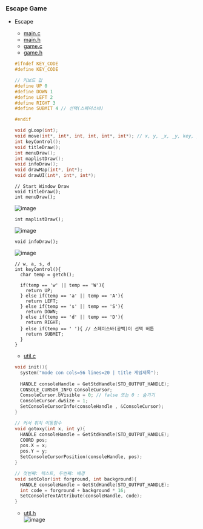 ### Escape Game
* Escape
  * [main.c](https://github.com/csbyun-data/C-Pro/blob/main/chap06/Escape/main.c)
  * [main.h](https://github.com/csbyun-data/C-Pro/blob/main/chap06/Escape/main.h)
  * [game.c](https://github.com/csbyun-data/C-Pro/blob/main/chap06/Escape/game.c)
  * [game.h](https://github.com/csbyun-data/C-Pro/blob/main/chap06/Escape/game.h)
  ```c
  #ifndef KEY_CODE
  #define KEY_CODE
  
  // 키보드 값  
  #define UP 0
  #define DOWN 1
  #define LEFT 2
  #define RIGHT 3
  #define SUBMIT 4 // 선택(스페이스바)  
  
  #endif
  
  void gLoop(int);
  void move(int*, int*, int, int, int*, int*); // x, y, _x, _y, key, playing
  int keyControl();
  void titleDraw();
  int menuDraw(); 
  int maplistDraw();
  void infoDraw();
  void drawMap(int*, int*);
  void drawUI(int*, int*, int*);
  ```
  ```
  // Start Window Draw
  void titleDraw();
  int menuDraw();
  ```
  ![image](https://github.com/user-attachments/assets/51cf080a-02a4-45b4-b711-72297a4a0432)
  ```
  int maplistDraw();
  ```
  ![image](https://github.com/user-attachments/assets/f931a220-7ba6-4025-92c9-944df038630a)
  ```
  void infoDraw();
  ```
  ![image](https://github.com/user-attachments/assets/28f7ea96-802b-4250-a811-7ea9bd55ebe8)
  ```
  // w, a, s, d
  int keyControl(){
    char temp = getch();
    
    if(temp == 'w' || temp == 'W'){
      return UP;
    } else if(temp == 'a' || temp == 'A'){
      return LEFT;
    } else if(temp == 's' || temp == 'S'){
      return DOWN;
    } else if(temp == 'd' || temp == 'D'){
      return RIGHT;
    } else if(temp == ' '){ // 스페이스바(공백)이 선택 버튼  
      return SUBMIT;
    }
  }
  ```


  * [util.c](https://github.com/csbyun-data/C-Pro/blob/main/chap06/Escape/util.c)  
  ```c
  void init(){
    system("mode con cols=56 lines=20 | title 게임제목"); 
    
    HANDLE consoleHandle = GetStdHandle(STD_OUTPUT_HANDLE);
    CONSOLE_CURSOR_INFO ConsoleCursor;
    ConsoleCursor.bVisible = 0; // false 또는 0 : 숨기기 
    ConsoleCursor.dwSize = 1;
    SetConsoleCursorInfo(consoleHandle , &ConsoleCursor);
  }
  
  // 커서 위치 이동함수  
  void gotoxy(int x, int y){
    HANDLE consoleHandle = GetStdHandle(STD_OUTPUT_HANDLE);
    COORD pos;
    pos.X = x;
    pos.Y = y;
    SetConsoleCursorPosition(consoleHandle, pos);
  } 
  
  // 첫번째: 텍스트, 두번째: 배경  
  void setColor(int forground, int background){
    HANDLE consoleHandle = GetStdHandle(STD_OUTPUT_HANDLE);
    int code = forground + background * 16; 
    SetConsoleTextAttribute(consoleHandle, code);
  }
  ```
  * [util.h](https://github.com/csbyun-data/C-Pro/blob/main/chap06/Escape/util.h)  
  ![image](https://github.com/user-attachments/assets/fa3a24e4-ed4f-4ca1-b0de-88e39a22d02f)
